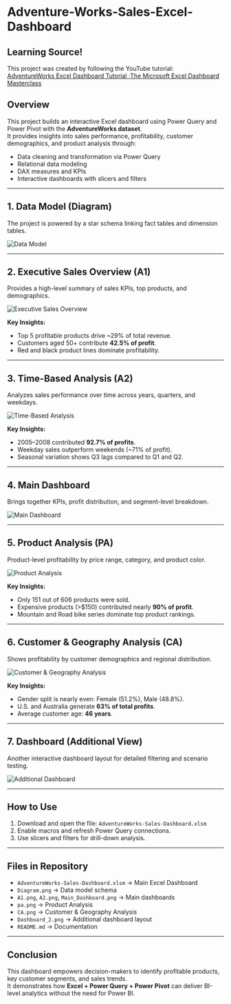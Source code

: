 # Adventure-Works-Sales-Excel-Dashboard

## Learning Source!
This project was created by following the YouTube tutorial:  
[AdventureWorks Excel Dashboard Tutorial ;The Microsoft Excel Dashboard Masterclass]([https://www.youtube.com/xxxx](https://youtu.be/VxOOt2dP8Jw?si=N1vrkUiE-4qhg8uH))  


## Overview
This project builds an interactive Excel dashboard using Power Query and Power Pivot with the **AdventureWorks dataset**.  
It provides insights into sales performance, profitability, customer demographics, and product analysis through:  
- Data cleaning and transformation via Power Query  
- Relational data modeling  
- DAX measures and KPIs  
- Interactive dashboards with slicers and filters  

---

## 1. Data Model (Diagram)
The project is powered by a star schema linking fact tables and dimension tables.

![Data Model](Diagram.png)

---

## 2. Executive Sales Overview (A1)
Provides a high-level summary of sales KPIs, top products, and demographics.

![Executive Sales Overview](A1.png)

**Key Insights:**
- Top 5 profitable products drive ~29% of total revenue.  
- Customers aged 50+ contribute **42.5% of profit**.  
- Red and black product lines dominate profitability.  

---

## 3. Time-Based Analysis (A2)
Analyzes sales performance over time across years, quarters, and weekdays.

![Time-Based Analysis](A2.png)

**Key Insights:**
- 2005–2008 contributed **92.7% of profits**.  
- Weekday sales outperform weekends (~71% of profit).  
- Seasonal variation shows Q3 lags compared to Q1 and Q2.  

---

## 4. Main Dashboard
Brings together KPIs, profit distribution, and segment-level breakdown.

![Main Dashboard](Main_Dashboard.png)

---

## 5. Product Analysis (PA)
Product-level profitability by price range, category, and product color.

![Product Analysis](pa.png)

**Key Insights:**
- Only 151 out of 606 products were sold.  
- Expensive products (>$150) contributed nearly **90% of profit**.  
- Mountain and Road bike series dominate top product rankings.  

---

## 6. Customer & Geography Analysis (CA)
Shows profitability by customer demographics and regional distribution.

![Customer & Geography Analysis](CA.png)

**Key Insights:**
- Gender split is nearly even: Female (51.2%), Male (48.8%).  
- U.S. and Australia generate **63% of total profits**.  
- Average customer age: **46 years**.  

---

## 7. Dashboard (Additional View)
Another interactive dashboard layout for detailed filtering and scenario testing.

![Additional Dashboard](Dashboard_2.png)

---

## How to Use
1. Download and open the file: `AdventureWorks-Sales-Dashboard.xlsm`  
2. Enable macros and refresh Power Query connections.  
3. Use slicers and filters for drill-down analysis.  

---

## Files in Repository
- `AdventureWorks-Sales-Dashboard.xlsm` → Main Excel Dashboard  
- `Diagram.png` → Data model schema  
- `A1.png`, `A2.png`, `Main_Dashboard.png` → Main dashboards  
- `pa.png` → Product Analysis  
- `CA.png` → Customer & Geography Analysis  
- `Dashboard_2.png` → Additional dashboard layout  
- `README.md` → Documentation  

---

## Conclusion
This dashboard empowers decision-makers to identify profitable products, key customer segments, and sales trends.  
It demonstrates how **Excel + Power Query + Power Pivot** can deliver BI-level analytics without the need for Power BI.
